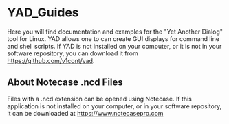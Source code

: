 # YAD_Guides
Here you will find documentation and examples for the "Yet Another Dialog" tool for Linux.  YAD allows one to can create GUI displays for command line and shell scripts.  If YAD is not installed on your computer, or it is not in your software repository, you can download it from https://github.com/v1cont/yad.

## About Notecase .ncd Files
Files with a .ncd extension can be opened using Notecase.  If this application is not installed on your computer, or in your software repository, it can be downloaded at https://www.notecasepro.com
